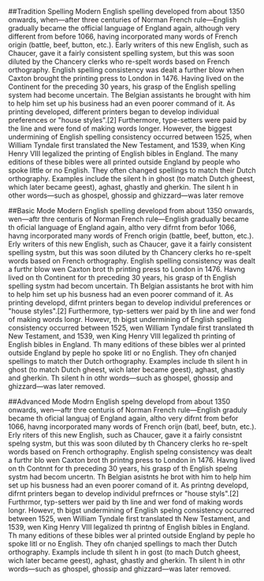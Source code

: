 ##Tradition Spelling
Modern English spelling developed from about 1350 onwards, when—after three centuries of Norman French rule—English gradually became the official language of England again, although very different from before 1066, having incorporated many words of French origin (battle, beef, button, etc.). Early writers of this new English, such as Chaucer, gave it a fairly consistent spelling system, but this was soon diluted by the Chancery clerks who re-spelt words based on French orthography. English spelling consistency was dealt a further blow when Caxton brought the printing press to London in 1476. Having lived on the Continent for the preceding 30 years, his grasp of the English spelling system had become uncertain. The Belgian assistants he brought with him to help him set up his business had an even poorer command of it. As printing developed, different printers began to develop individual preferences or "house styles".[2] Furthermore, type-setters were paid by the line and were fond of making words longer. However, the biggest undermining of English spelling consistency occurred between 1525, when William Tyndale first translated the New Testament, and 1539, when King Henry VIII legalized the printing of English bibles in England. The many editions of these bibles were all printed outside England by people who spoke little or no English. They often changed spellings to match their Dutch orthography. Examples include the silent h in ghost (to match Dutch gheest, which later became geest), aghast, ghastly and gherkin. The silent h in other words—such as ghospel, ghossip and ghizzard—was later remove

##Basic Mode
Modern English spelling developd from about 1350 onwards, wen—aftr thre centuris of Norman French rule—English gradually became th oficial language of England again, altho very difrnt from befor 1066, havng incorporated many words of French origin (battle, beef, button, etc.). Erly writers of this new English, such as Chaucer, gave it a fairly consistent spelling systm, but this was soon diluted by th Chancery clerks ho re-spelt words based on French orthography. English spelling consistency was dealt a furthr blow wen Caxton brot th printing press to London in 1476. Havng lived on th Continent for th preceding 30 years, his grasp of th English spelling systm had becom uncertain. Th Belgian assistants he brot with him to help him set up his busness had an even poorer command of it. As printing developd, difrnt printers began to develop individul preferences or "house styles".[2] Furthermore, typ-setters wer paid by th line and wer fond of making words longr. Howevr, th bigst undermining of English spelling consistency occurred between 1525, wen William Tyndale first translated th New Testament, and 1539, wen King Henry VIII legalized th printing of English bibles in England. Th many editions of these bibles wer al printed outside England by peple ho spoke litl or no English. They ofn chanjed spellings to match ther Dutch orthography. Examples include th silent h in ghost (to match Dutch gheest, wich later became geest), aghast, ghastly and gherkin. Th silent h in othr words—such as ghospel, ghossip and ghizzard—was later removed.

##Advanced Mode
Modrn English spelng developd from about 1350 onwards, wen—aftr thre centuris of Norman French rule—English graduly became th oficial languaj of England again, altho very difrnt from befor 1066, havng incorporated many words of French orijn (batl, beef, butn, etc.). Erly riters of this new English, such as Chaucer, gave it a fairly consistnt spelng systm, but this was soon diluted by th Chancery clerks ho re-spelt words based on French orthography. English spelng consistency was dealt a furthr blo wen Caxton brot th printng press to London in 1476. Havng lived on th Contnnt for th preceding 30 years, his grasp of th English spelng systm had becom uncertn. Th Belgian asistnts he brot with him to help him set up his busness had an even poorer comand of it. As printng developd, difrnt printers began to develop individul prefrnces or "house styls".[2] Furthrmor, typ-setters wer paid by th line and wer fond of making words longr. Howevr, th bigst undermining of English spelng consistency occurred between 1525, wen William Tyndale first translated th New Testament, and 1539, wen King Henry VIII legalized th printng of English bibles in England. Th many editions of these bibles wer al printed outside England by peple ho spoke litl or no English. They ofn chanjed spellings to mach ther Dutch orthography. Exampls include th silent h in gost (to mach Dutch gheest, wich later became geest), aghast, ghastly and gherkin. Th silent h in othr words—such as ghospel, ghossip and ghizzard—was later removed.